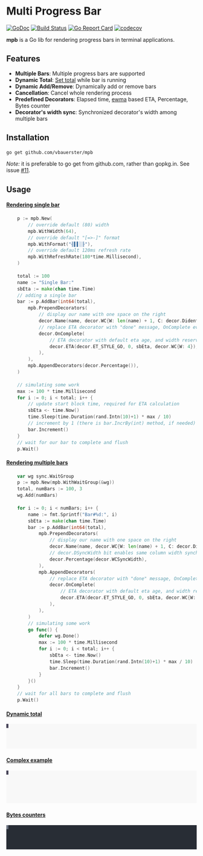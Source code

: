 # Multi Progress Bar

[![GoDoc](https://godoc.org/github.com/vbauerster/mpb?status.svg)](https://godoc.org/github.com/vbauerster/mpb)
[![Build Status](https://travis-ci.org/vbauerster/mpb.svg?branch=master)](https://travis-ci.org/vbauerster/mpb)
[![Go Report Card](https://goreportcard.com/badge/github.com/vbauerster/mpb)](https://goreportcard.com/report/github.com/vbauerster/mpb)
[![codecov](https://codecov.io/gh/vbauerster/mpb/branch/master/graph/badge.svg)](https://codecov.io/gh/vbauerster/mpb)

**mpb** is a Go lib for rendering progress bars in terminal applications.

## Features

* __Multiple Bars__: Multiple progress bars are supported
* __Dynamic Total__: [Set total](https://github.com/vbauerster/mpb/issues/9#issuecomment-344448984) while bar is running
* __Dynamic Add/Remove__: Dynamically add or remove bars
* __Cancellation__: Cancel whole rendering process
* __Predefined Decorators__: Elapsed time, [ewma](https://github.com/VividCortex/ewma) based ETA, Percentage, Bytes counter
* __Decorator's width sync__:  Synchronized decorator's width among multiple bars

## Installation

```sh
go get github.com/vbauerster/mpb
```

_Note:_ it is preferable to go get from github.com, rather than gopkg.in. See issue [#11](https://github.com/vbauerster/mpb/issues/11).

## Usage

#### [Rendering single bar](examples/singleBar/main.go)
```go
    p := mpb.New(
        // override default (80) width
        mpb.WithWidth(64),
        // override default "[=>-]" format
        mpb.WithFormat("╢▌▌░╟"),
        // override default 120ms refresh rate
        mpb.WithRefreshRate(180*time.Millisecond),
    )

    total := 100
    name := "Single Bar:"
    sbEta := make(chan time.Time)
    // adding a single bar
    bar := p.AddBar(int64(total),
        mpb.PrependDecorators(
            // display our name with one space on the right
            decor.Name(name, decor.WC{W: len(name) + 1, C: decor.DidentRight}),
            // replace ETA decorator with "done" message, OnComplete event
            decor.OnComplete(
                // ETA decorator with default eta age, and width reservation of 4
                decor.ETA(decor.ET_STYLE_GO, 0, sbEta, decor.WC{W: 4}), "done",
            ),
        ),
        mpb.AppendDecorators(decor.Percentage()),
    )

    // simulating some work
    max := 100 * time.Millisecond
    for i := 0; i < total; i++ {
        // update start block time, required for ETA calculation
        sbEta <- time.Now()
        time.Sleep(time.Duration(rand.Intn(10)+1) * max / 10)
        // increment by 1 (there is bar.IncrBy(int) method, if needed)
        bar.Increment()
    }
    // wait for our bar to complete and flush
    p.Wait()
```

#### [Rendering multiple bars](examples/simple/main.go)
```go
    var wg sync.WaitGroup
    p := mpb.New(mpb.WithWaitGroup(&wg))
    total, numBars := 100, 3
    wg.Add(numBars)

    for i := 0; i < numBars; i++ {
        name := fmt.Sprintf("Bar#%d:", i)
        sbEta := make(chan time.Time)
        bar := p.AddBar(int64(total),
            mpb.PrependDecorators(
                // display our name with one space on the right
                decor.Name(name, decor.WC{W: len(name) + 1, C: decor.DidentRight}),
                // decor.DSyncWidth bit enables same column width synchronization
                decor.Percentage(decor.WCSyncWidth),
            ),
            mpb.AppendDecorators(
                // replace ETA decorator with "done" message, OnComplete event
                decor.OnComplete(
                    // ETA decorator with default eta age, and width reservation of 3
                    decor.ETA(decor.ET_STYLE_GO, 0, sbEta, decor.WC{W: 3}), "done",
                ),
            ),
        )
        // simulating some work
        go func() {
            defer wg.Done()
            max := 100 * time.Millisecond
            for i := 0; i < total; i++ {
                sbEta <- time.Now()
                time.Sleep(time.Duration(rand.Intn(10)+1) * max / 10)
                bar.Increment()
            }
        }()
    }
    // wait for all bars to complete and flush
    p.Wait()
```

#### [Dynamic total](examples/dynTotal/main.go)

![dynamic total](examples/gifs/tclYsR0wDvtdmdxUgalzRmzar.svg)

#### [Complex example](examples/complex/main.go)

![complex](examples/gifs/wHzf1M7sd7B3zVa2scBMnjqRf.svg)

#### [Bytes counters](examples/io/single/main.go)

![byte counters](examples/gifs/EORqARXuqUTM8rSTgkiUy2IiD.svg)
